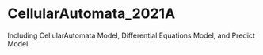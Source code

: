 # CellularAutomata_2021A
Including CellularAutomata Model, Differential Equations Model, and Predict Model
